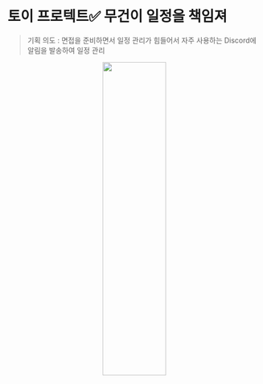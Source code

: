 # 토이 프로텍트✅ 무건이 일정을 책임져
> 기획 의도 : 면접을 준비하면서 일정 관리가 힘들어서 자주 사용하는 Discord에 알림을 발송하여 일정 관리

<p align="center">
<img src="https://user-images.githubusercontent.com/103854287/235309250-b7006f41-c3ac-4338-93b1-ab52073d96f4.png" style="width: 50%; height: 40%;" />
</p>
